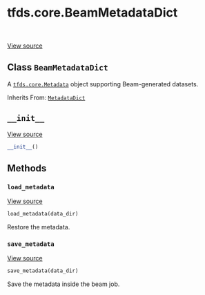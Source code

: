 <div itemscope itemtype="http://developers.google.com/ReferenceObject">
<meta itemprop="name" content="tfds.core.BeamMetadataDict" />
<meta itemprop="path" content="Stable" />
<meta itemprop="property" content="__init__"/>
<meta itemprop="property" content="load_metadata"/>
<meta itemprop="property" content="save_metadata"/>
</div>

# tfds.core.BeamMetadataDict

<!-- Insert buttons and diff -->

<table class="tfo-notebook-buttons tfo-api" align="left">
</table>

<a target="_blank" href="https://github.com/tensorflow/datasets/tree/master/tensorflow_datasets/core/dataset_info.py">View
source</a>

## Class `BeamMetadataDict`

A <a href="../../tfds/core/Metadata.md"><code>tfds.core.Metadata</code></a>
object supporting Beam-generated datasets.

Inherits From: [`MetadataDict`](../../tfds/core/MetadataDict.md)

<!-- Placeholder for "Used in" -->

<h2 id="__init__"><code>__init__</code></h2>

<a target="_blank" href="https://github.com/tensorflow/datasets/tree/master/tensorflow_datasets/core/dataset_info.py">View
source</a>

```python
__init__()
```

## Methods

<h3 id="load_metadata"><code>load_metadata</code></h3>

<a target="_blank" href="https://github.com/tensorflow/datasets/tree/master/tensorflow_datasets/core/dataset_info.py">View
source</a>

```python
load_metadata(data_dir)
```

Restore the metadata.

<h3 id="save_metadata"><code>save_metadata</code></h3>

<a target="_blank" href="https://github.com/tensorflow/datasets/tree/master/tensorflow_datasets/core/dataset_info.py">View
source</a>

```python
save_metadata(data_dir)
```

Save the metadata inside the beam job.
